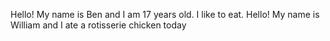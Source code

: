 Hello! My name is Ben and I am 17 years old. I like to eat. 
Hello! My name is William and I ate a rotisserie chicken today